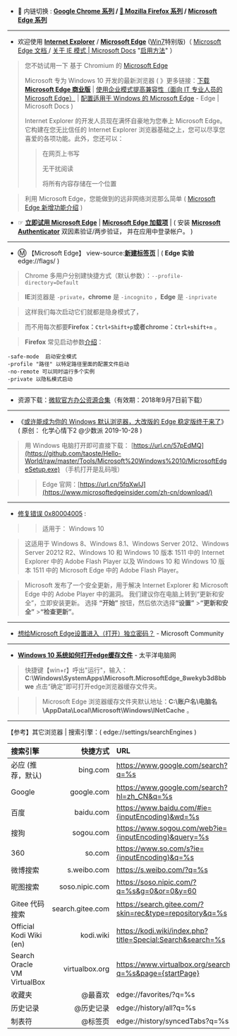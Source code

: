 - 🔄 内链切换 : **[Google Chrome 系列](https://github.com/taoste/Hello-World/tree/master/Tools/Google%20Chrome) / 
[🦊 Mozilla Firefox 系列](https://github.com/taoste/Hello-World/tree/master/Tools/Mozilla%20Firefox)  / 
[Microsoft Edge 系列](https://github.com/taoste/Hello-World/tree/master/Tools/Microsoft%20Windows%2010/Edge)**

------------------------------------------------------------------------------------------------------------------

- 欢迎使用 [**Internet Explorer**](https://support.microsoft.com/zh-cn/help/17621/internet-explorer-downloads) /  [**Microsoft Edge**](https://microsoftedgewelcome.microsoft.com/zh-cn/) ([Win7](https://www.microsoftedgeinsider.com/zh-cn/download?platform=win7)特别版)（ [Microsoft Edge 文档
](https://docs.microsoft.com/zh-cn/DeployEdge/) / [关于 IE 模式 | Microsoft Docs](https://docs.microsoft.com/zh-cn/deployedge/edge-ie-mode) "[启用方法](https://github.com/taoste/Hello-World/blob/master/Tools/Microsoft%20Windows%2010/Edge/%E5%90%AF%E7%94%A8Edge%E7%9A%84IE%E6%A8%A1%E5%BC%8F.md)" ）
> 您不妨试用一下 基于 Chromium 的 [Microsoft Edge](https://microsoftedgewelcome.microsoft.com/zh-cn/)
> 
> Microsoft 专为 Windows 10 开发的最新浏览器    ( 》更多链接：[下载 **Microsoft Edge 商业版**](https://www.microsoft.com/zh-cn/edge/business/download) | [使用企业模式提高兼容性（面向 IT 专业人员的 Microsoft Edge）](https://docs.microsoft.com/zh-cn/microsoft-edge/deploy/emie-to-improve-compatibility) | [配置适用于 Windows 的 Microsoft Edge](https://docs.microsoft.com/zh-cn/DeployEdge/configure-microsoft-edge) - Edge | Microsoft Docs )
> 
> Internet Explorer 的开发人员现在满怀自豪地为您奉上 Microsoft Edge。它构建在您无比信任的 Internet Explorer 浏览器基础之上，您可以尽享您喜爱的各项功能。此外，您还可以：
> 
>>  在网页上书写
>>
>>  无干扰阅读
>>
>>将所有内容存储在一个位置

>利用 Microsoft Edge，您能做到的远非网络浏览那么简单 ( <a href="https://microsoftedgewelcome.microsoft.com/zh-cn/update/">Microsoft Edge 新增功能介绍</a> )

- ☞ [**立即试用 Microsoft Edge**](https://www.microsoft.com/zh-cn/MicrosoftEdgeWelcome) |  [**Microsoft Edge 加载项**](https://microsoftedge.microsoft.com/addons/Microsoft-Edge-Extensions-Home?hl=zh-CN)  | ( 安装 [**Microsoft Authenticator**](https://go.microsoft.com/fwlink/?LinkId=869155) 双因素验证/两步验证， 并在应用中登录帐户。  )
   
-------------------------------------------------

- Ⓜ️ 【Microsoft Edge】 view-source:[**新建标签页**](https://ntp.msn.cn/edge/ntp?locale=zh-cn&fre=1&dsp=1&sp=必应) | ( **Edge 实验**  edge://flags/ )

> Chrome 多用户分别建快捷方式（默认参数）：`--profile-directory=Default`

> **IE**浏览器是 `-private`，**chrome** 是 `-incognito` ，**Edge** 是 `-inprivate`

> 这样我们每次启动它们就都是隐身模式了，

> 而不用每次都要**Firefox：`Ctrl+Shift+p`**或者**chrome：`Ctrl+shift+n`** 。

> **Firefox** 常见启动参数[介绍](http://mozilla.com.cn/thread-21637-1-1.html)：
```
-safe-mode  启动安全模式
-profile "路径" 以特定路径里面的配置文件启动
-no-remote 可以同时运行多个实例
-private 以隐私模式启动
```
   
-------------------------------------------------

- 资源下载：[微软官方办公资源合集](Office.md)（有效期：2018年9月7日前下载）
   
-------------------------------------------------

- 《[或许能成为你的 Windows 默认浏览器，大改版的 Edge 稳定版终于来了](https://mp.weixin.qq.com/s/05QoUqoMfNEyDOIyM440Xw)》
(  原创： 化学心情下2 @少数派 2019-10-28 )

> 用 Windows 电脑打开即可直接下载： [https://url.cn/57pEdMQ](https://github.com/taoste/Hello-World/raw/master/Tools/Microsoft%20Windows%2010/MicrosoftEdgeSetup.exe) （手机打开是乱码哦）

>> Edge 官网：[https://url.cn/5fqXwlJ](https://www.microsoftedgeinsider.com/zh-cn/download/)
   
-------------------------------------------------

- [修复错误 0x80004005](https://support.microsoft.com/zh-cn/help/4028090/windows-fix-error-0x80004005) : 
>> 适用于： Windows 10

>这适用于 Windows 8、Windows 8.1、Windows Server 2012、Windows Server 20212 R2、Windows 10 和 Windows 10 版本 1511 中的 Internet Explorer 中的 Adobe Flash Player 以及 Windows 10 和 Windows 10 版本 1511 中的 Microsoft Edge 中的 Adobe Flash Player。

>   <p>Microsoft 发布了一个安全更新，用于解决 Internet Explorer 和 Microsoft Edge 中的 Adobe Player 中的漏洞。 我们建议你在电脑上转到“更新和安全”，立即安装更新。 选择 <b>“开始”</b> <span class=\"win-icon win-icon-WindowsLogo\"></span> 按钮，然后依次选择<b>“设置”</b> <span class=\"win-icon win-icon-Settings\"></span>><b>“更新和安全”</b> <span class=\"win-icon win-icon-Sync\"></span>><b>“检查更新”</b>。</p>
   
-------------------------------------------------

- [想给Microsoft Edge设置进入（打开）独立密码？](https://answers.microsoft.com/zh-hans/edge/forum/all/%E6%83%B3%E7%BB%99microsoft/4069a0d8-1c87-4448-8b56-3e19a12f6227) - Microsoft Community

-------------------------------------------------

- [**Windows 10 系统如何打开edge缓存文件**](https://www.pconline.com.cn/win10/1105/11059165.html) - 太平洋电脑网

> 快捷键【win+r】呼出"运行"，输入：**C:\Windows\SystemApps\Microsoft.MicrosoftEdge_8wekyb3d8bbwe**  点击“确定”即可打开edge浏览器缓存文件夹。

>> Microsoft Edge 浏览器缓存文件夹默认地址：**C:\账户名\电脑名\AppData\Local\Microsoft\Windows\INetCache** 。

-------------------------------------------------

 【参考】其它浏览器 | 搜索引擎：( edge://settings/searchEngines )
 
| 搜索引擎 |  快捷方式 | URL |
| :-----| ----: | :---- |
| 必应 (推荐，默认) |  bing.com | https://www.google.com/search?q=%s |
| Google |  google.com | https://www.google.com/search?hl=zh_CN&q=%s |
| 百度 |  baidu.com | https://www.baidu.com/#ie={inputEncoding}&wd=%s |
| 搜狗 |  sogou.com | https://www.sogou.com/web?ie={inputEncoding}&query=%s |
| 360 |  so.com | https://www.so.com/s?ie={inputEncoding}&q=%s |
| 微博搜索 |  s.weibo.com | https://s.weibo.com/?q=%s |
| 昵图搜索 |  soso.nipic.com | https://soso.nipic.com/?q=%s&g=0&or=0&y=60 |
| Gitee 代码搜索 | search.gitee.com | https://search.gitee.com/?skin=rec&type=repository&q=%s |
| Official Kodi Wiki (en) |  kodi.wiki | https://kodi.wiki/index.php?title=Special:Search&search=%s |
| Search Oracle VM VirtualBox |  virtualbox.org | https://www.virtualbox.org/search?q=%s&page={startPage} |
| 收藏夹 |  @最喜欢 | edge://favorites/?q=%s |
| 历史记录 | @历史记录 | edge://history/all?q=%s |
| 制表符 |  @标签页 | edge://history/syncedTabs?q=%s |
